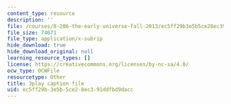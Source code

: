 ```yaml
---
content_type: resource
description: ''
file: /courses/8-286-the-early-universe-fall-2013/ec5ff29b3e5b5ce28ec391ddfbd9dacc_KY91PsqCy_8.vtt
file_size: 74671
file_type: application/x-subrip
hide_download: true
hide_download_original: null
learning_resource_types: []
license: https://creativecommons.org/licenses/by-nc-sa/4.0/
ocw_type: OCWFile
resourcetype: Other
title: 3play caption file
uid: ec5ff29b-3e5b-5ce2-8ec3-91ddfbd9dacc
---
```

